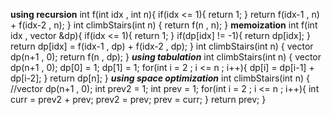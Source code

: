 **using recursion**
int f(int idx , int n){
if(idx <= 1){
return 1;
}
return f(idx-1 , n) + f(idx-2 , n);
}
int climbStairs(int n) {
return f(n , n);
}
**memoization**
int f(int idx , vector<int> &dp){
if(idx <= 1){
return 1;
}
if(dp[idx] != -1){
return dp[idx];
}
return dp[idx] = f(idx-1 , dp) + f(idx-2 , dp);
}
int climbStairs(int n) {
vector<int> dp(n+1 , 0);
return f(n , dp);
}
***using tabulation***
int climbStairs(int n) {
vector<int> dp(n+1 , 0);
dp[0] = 1;
dp[1] = 1;
for(int i = 2 ; i <= n ; i++){
dp[i] = dp[i-1] + dp[i-2];
}
return dp[n];
}
***using space optimization***
int climbStairs(int n) {
//vector<int> dp(n+1 , 0);
int prev2 = 1;
int prev = 1;
for(int i = 2 ; i <= n ; i++){
int curr = prev2 + prev;
prev2 = prev;
prev = curr;
}
return prev;
}